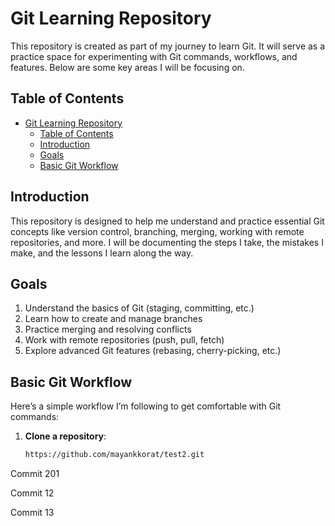 # Git Learning Repository

This repository is created as part of my journey to learn Git. It will serve as a practice space for experimenting with Git commands, workflows, and features. Below are some key areas I will be focusing on.

## Table of Contents
- [Git Learning Repository](#git-learning-repository)
  - [Table of Contents](#table-of-contents)
  - [Introduction](#introduction)
  - [Goals](#goals)
  - [Basic Git Workflow](#basic-git-workflow)

## Introduction

This repository is designed to help me understand and practice essential Git concepts like version control, branching, merging, working with remote repositories, and more. I will be documenting the steps I take, the mistakes I make, and the lessons I learn along the way.

## Goals

1. Understand the basics of Git (staging, committing, etc.)
2. Learn how to create and manage branches
3. Practice merging and resolving conflicts
4. Work with remote repositories (push, pull, fetch)
5. Explore advanced Git features (rebasing, cherry-picking, etc.)

## Basic Git Workflow

Here’s a simple workflow I’m following to get comfortable with Git commands:

1. **Clone a repository**:
   ```bash
   https://github.com/mayankkorat/test2.git

Commit 201

Commit 12

Commit 13
